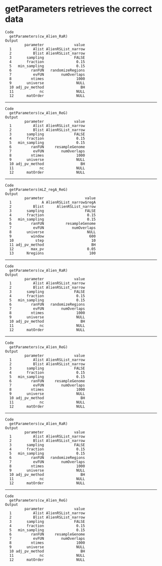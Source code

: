 # getParameters retrieves the correct data

    Code
      getParameters(cw_Alien_RaR)
    Output
             parameter              value
      1          Alist AlienRSList_narrow
      2          Blist AlienRSList_narrow
      3       sampling              FALSE
      4       fraction               0.15
      5   min_sampling               0.15
      6         ranFUN   randomizeRegions
      7          evFUN        numOverlaps
      8         ntimes               1000
      9       universe               NULL
      10 adj_pv_method                 BH
      11            nc               NULL
      12      matOrder               NULL

---

    Code
      getParameters(cw_Alien_ReG)
    Output
             parameter              value
      1          Alist AlienRSList_narrow
      2          Blist AlienRSList_narrow
      3       sampling              FALSE
      4       fraction               0.15
      5   min_sampling               0.15
      6         ranFUN     resampleGenome
      7          evFUN        numOverlaps
      8         ntimes               1000
      9       universe               NULL
      10 adj_pv_method                 BH
      11            nc               NULL
      12      matOrder               NULL

---

    Code
      getParameters(mLZ_regA_ReG)
    Output
             parameter                   value
      1              A AlienRSList_narrow$regA
      2          Blist      AlienRSList_narrow
      3       sampling                   FALSE
      4       fraction                    0.15
      5   min_sampling                    0.15
      6         ranFUN          resampleGenome
      7          evFUN             numOverlaps
      8       universe                    NULL
      9         window                     600
      10          step                      10
      11 adj_pv_method                      BH
      12        max_pv                    0.05
      13      Nregions                     100

---

    Code
      getParameters(cw_Alien_RaR)
    Output
             parameter              value
      1          Alist AlienRSList_narrow
      2          Blist AlienRSList_narrow
      3       sampling              FALSE
      4       fraction               0.15
      5   min_sampling               0.15
      6         ranFUN   randomizeRegions
      7          evFUN        numOverlaps
      8         ntimes               1000
      9       universe               NULL
      10 adj_pv_method                 BH
      11            nc               NULL
      12      matOrder               NULL

---

    Code
      getParameters(cw_Alien_ReG)
    Output
             parameter              value
      1          Alist AlienRSList_narrow
      2          Blist AlienRSList_narrow
      3       sampling              FALSE
      4       fraction               0.15
      5   min_sampling               0.15
      6         ranFUN     resampleGenome
      7          evFUN        numOverlaps
      8         ntimes               1000
      9       universe               NULL
      10 adj_pv_method                 BH
      11            nc               NULL
      12      matOrder               NULL

---

    Code
      getParameters(cw_Alien_RaR)
    Output
             parameter              value
      1          Alist AlienRSList_narrow
      2          Blist AlienRSList_narrow
      3       sampling              FALSE
      4       fraction               0.15
      5   min_sampling               0.15
      6         ranFUN   randomizeRegions
      7          evFUN        numOverlaps
      8         ntimes               1000
      9       universe               NULL
      10 adj_pv_method                 BH
      11            nc               NULL
      12      matOrder               NULL

---

    Code
      getParameters(cw_Alien_ReG)
    Output
             parameter              value
      1          Alist AlienRSList_narrow
      2          Blist AlienRSList_narrow
      3       sampling              FALSE
      4       fraction               0.15
      5   min_sampling               0.15
      6         ranFUN     resampleGenome
      7          evFUN        numOverlaps
      8         ntimes               1000
      9       universe               NULL
      10 adj_pv_method                 BH
      11            nc               NULL
      12      matOrder               NULL

